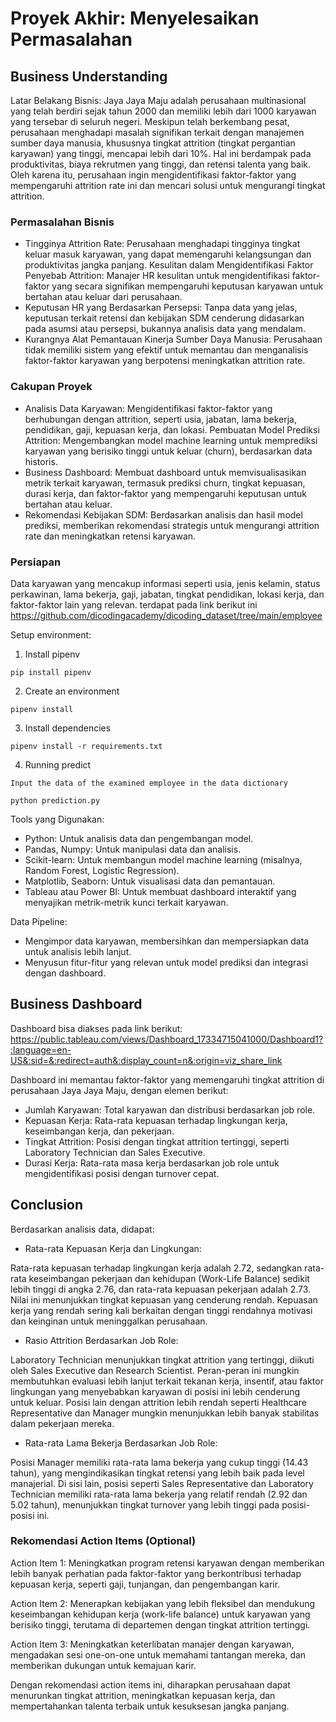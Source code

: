 # Proyek Akhir: Menyelesaikan Permasalahan

## Business Understanding

Latar Belakang Bisnis: Jaya Jaya Maju adalah perusahaan multinasional yang telah berdiri sejak tahun 2000 dan memiliki lebih dari 1000 karyawan yang tersebar di seluruh negeri. Meskipun telah berkembang pesat, perusahaan menghadapi masalah signifikan terkait dengan manajemen sumber daya manusia, khususnya tingkat attrition (tingkat pergantian karyawan) yang tinggi, mencapai lebih dari 10%. Hal ini berdampak pada produktivitas, biaya rekrutmen yang tinggi, dan retensi talenta yang baik. Oleh karena itu, perusahaan ingin mengidentifikasi faktor-faktor yang mempengaruhi attrition rate ini dan mencari solusi untuk mengurangi tingkat attrition.


### Permasalahan Bisnis

- Tingginya Attrition Rate: Perusahaan menghadapi tingginya tingkat keluar masuk karyawan, yang dapat memengaruhi kelangsungan dan produktivitas jangka panjang.
Kesulitan dalam Mengidentifikasi Faktor Penyebab Attrition: Manajer HR kesulitan untuk mengidentifikasi faktor-faktor yang secara signifikan mempengaruhi keputusan karyawan untuk bertahan atau keluar dari perusahaan.
- Keputusan HR yang Berdasarkan Persepsi: Tanpa data yang jelas, keputusan terkait retensi dan kebijakan SDM cenderung didasarkan pada asumsi atau persepsi, bukannya analisis data yang mendalam.
- Kurangnya Alat Pemantauan Kinerja Sumber Daya Manusia: Perusahaan tidak memiliki sistem yang efektif untuk memantau dan menganalisis faktor-faktor karyawan yang berpotensi meningkatkan attrition rate.

### Cakupan Proyek

- Analisis Data Karyawan: Mengidentifikasi faktor-faktor yang berhubungan dengan attrition, seperti usia, jabatan, lama bekerja, pendidikan, gaji, kepuasan kerja, dan lokasi.
Pembuatan Model Prediksi Attrition: Mengembangkan model machine learning untuk memprediksi karyawan yang berisiko tinggi untuk keluar (churn), berdasarkan data historis.
- Business Dashboard: Membuat dashboard untuk memvisualisasikan metrik terkait karyawan, termasuk prediksi churn, tingkat kepuasan, durasi kerja, dan faktor-faktor yang mempengaruhi keputusan untuk bertahan atau keluar.
- Rekomendasi Kebijakan SDM: Berdasarkan analisis dan hasil model prediksi, memberikan rekomendasi strategis untuk mengurangi attrition rate dan meningkatkan retensi karyawan.


### Persiapan

Data karyawan yang mencakup informasi seperti usia, jenis kelamin, status perkawinan, lama bekerja, gaji, jabatan, tingkat pendidikan, lokasi kerja, dan faktor-faktor lain yang relevan. terdapat pada link berikut ini https://github.com/dicodingacademy/dicoding_dataset/tree/main/employee

Setup environment:

1. Install pipenv
```
pip install pipenv
```

2. Create an environment 
```
pipenv install
```

3. Install dependencies
```
pipenv install -r requirements.txt
```

4. Running predict
```
Input the data of the examined employee in the data dictionary
```

```
python prediction.py
```

Tools yang Digunakan:
- Python: Untuk analisis data dan pengembangan model.
- Pandas, Numpy: Untuk manipulasi data dan analisis.
- Scikit-learn: Untuk membangun model machine learning (misalnya, Random Forest, Logistic Regression).
- Matplotlib, Seaborn: Untuk visualisasi data dan pemantauan.
- Tableau atau Power BI: Untuk membuat dashboard interaktif yang menyajikan metrik-metrik kunci terkait karyawan.

Data Pipeline:
- Mengimpor data karyawan, membersihkan dan mempersiapkan data untuk analisis lebih lanjut.
- Menyusun fitur-fitur yang relevan untuk model prediksi dan integrasi dengan dashboard.

## Business Dashboard
Dashboard bisa diakses pada link berikut: https://public.tableau.com/views/Dashboard_17334715041000/Dashboard1?:language=en-US&:sid=&:redirect=auth&:display_count=n&:origin=viz_share_link

Dashboard ini memantau faktor-faktor yang memengaruhi tingkat attrition di perusahaan Jaya Jaya Maju, dengan elemen berikut:
- Jumlah Karyawan: Total karyawan dan distribusi berdasarkan job role.
- Kepuasan Kerja: Rata-rata kepuasan terhadap lingkungan kerja, keseimbangan kerja, dan pekerjaan.
- Tingkat Attrition: Posisi dengan tingkat attrition tertinggi, seperti Laboratory Technician dan Sales Executive.
- Durasi Kerja: Rata-rata masa kerja berdasarkan job role untuk mengidentifikasi posisi dengan turnover cepat.

## Conclusion

Berdasarkan analisis data, didapat:
- Rata-rata Kepuasan Kerja dan Lingkungan:

Rata-rata kepuasan terhadap lingkungan kerja adalah 2.72, sedangkan rata-rata keseimbangan pekerjaan dan kehidupan (Work-Life Balance) sedikit lebih tinggi di angka 2.76, dan rata-rata kepuasan pekerjaan adalah 2.73.
Nilai ini menunjukkan tingkat kepuasan yang cenderung rendah. Kepuasan kerja yang rendah sering kali berkaitan dengan tinggi rendahnya motivasi dan keinginan untuk meninggalkan perusahaan.
- Rasio Attrition Berdasarkan Job Role:

Laboratory Technician menunjukkan tingkat attrition yang tertinggi, diikuti oleh Sales Executive dan Research Scientist. Peran-peran ini mungkin membutuhkan evaluasi lebih lanjut terkait tekanan kerja, insentif, atau faktor lingkungan yang menyebabkan karyawan di posisi ini lebih cenderung untuk keluar.
Posisi lain dengan attrition lebih rendah seperti Healthcare Representative dan Manager mungkin menunjukkan lebih banyak stabilitas dalam pekerjaan mereka.
- Rata-rata Lama Bekerja Berdasarkan Job Role:

Posisi Manager memiliki rata-rata lama bekerja yang cukup tinggi (14.43 tahun), yang mengindikasikan tingkat retensi yang lebih baik pada level manajerial.
Di sisi lain, posisi seperti Sales Representative dan Laboratory Technician memiliki rata-rata lama bekerja yang relatif rendah (2.92 dan 5.02 tahun), menunjukkan tingkat turnover yang lebih tinggi pada posisi-posisi ini.

### Rekomendasi Action Items (Optional)

Action Item 1:
Meningkatkan program retensi karyawan dengan memberikan lebih banyak perhatian pada faktor-faktor yang berkontribusi terhadap kepuasan kerja, seperti gaji, tunjangan, dan pengembangan karir.

Action Item 2:
Menerapkan kebijakan yang lebih fleksibel dan mendukung keseimbangan kehidupan kerja (work-life balance) untuk karyawan yang berisiko tinggi, terutama di departemen dengan tingkat attrition tertinggi.

Action Item 3:
Meningkatkan keterlibatan manajer dengan karyawan, mengadakan sesi one-on-one untuk memahami tantangan mereka, dan memberikan dukungan untuk kemajuan karir.

Dengan rekomendasi action items ini, diharapkan perusahaan dapat menurunkan tingkat attrition, meningkatkan kepuasan kerja, dan mempertahankan talenta terbaik untuk kesuksesan jangka panjang.

